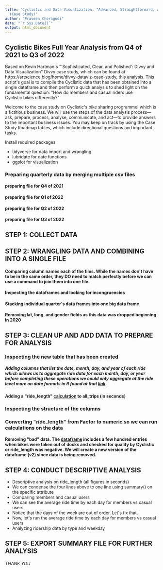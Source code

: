 ```yaml
---
title: 'Cyclistic and Data Visualization: "Advanced, Straightforward, and Peeled"
  (Case Study)'
author: "Praveen Choragudi"
date: "`r Sys.Date()`"
output: html_document
---
```

## Cyclistic Bikes Full Year Analysis from Q4 of 2021 to Q3 of 2022

Based on Kevin Hartman's "'Sophisticated, Clear, and Polished': Divvy and Data Visualization" Divvy case study, which can be found at https://artscience.blog/home/divvy-dataviz-case-study, this analysis. This script's goal is to compile the Cyclistic data that has been obtained into a single dataframe and then perform a quick analysis to shed light on the fundamental question: "How do members and casual riders use Cyclistic bikes differently?"

Welcome to the case study on Cyclistic's bike sharing programme! which is a fictitious business. We will use the steps of the data analysis process—ask, prepare, process, analyse, communicate, and act—to provide answers to the important business issues. You may keep on track by using the Case Study Roadmap tables, which include directional questions and important tasks.

Install required packages
* tidyverse for data import and wrangling
* lubridate for date functions
* ggplot for visualization

### Preparing quarterly data by merging multiple csv files 

#### preparing file for Q4 of 2021

#### preparing file for Q1 of 2022

#### preparing file for Q2 of 2022

#### preparing file for Q3 of 2022

## STEP 1: COLLECT DATA



## STEP 2: WRANGLING DATA AND COMBINING INTO A SINGLE FILE

#### Comparing column names each of the files. While the names don't have to be in the same order, they DO need to match perfectly before we can use a command to join them into one file.

#### Inspecting the dataframes and looking for incongruencies

#### Stacking individual quarter's data frames into one big data frame

#### Removing lat, long, and gender fields as this data was dropped beginning in 2020

## STEP 3: CLEAN UP AND ADD DATA TO PREPARE FOR ANALYSIS

### Inspecting the new table that has been created

##### Adding columns that list the date, month, day, and year of each ride which allows us to aggregate ride data for each month, day, or year before completing these operations we could only aggregate at the ride level more on date formats in R found at that [link](https://www.statmethods.net/input/dates.html).

#### Adding a "ride_length" [calculation](https://stat.ethz.ch/R-manual/R-devel/library/base/html/difftime.html) to all_trips (in seconds) 


### Inspecting the structure of the columns

### Converting "ride_length" from Factor to numeric so we can run calculations on the data


#### Removing "bad" data. The [dataframe](https://www.datasciencemadesimple.com/delete-or-drop-rows-in-r-with-conditions-2/) includes a few hundred entries when bikes were taken out of docks and checked for quality by Cyclistic or ride_length was negative. We will create a new version of the dataframe (v2) since data is being removed.


## STEP 4: CONDUCT DESCRIPTIVE ANALYSIS

* Descriptive analysis on ride_length (all figures in seconds)
* We can condense the four lines above to one line using summary() on the specific attribute
* Comparing members and casual users
* We can see the average ride time by each day for members vs casual users
* Notice that the days of the week are out of order. Let's fix that.
* Now, let's run the average ride time by each day for members vs casual users
* Analyzing ridership data by type and weekday


## STEP 5: EXPORT SUMMARY FILE FOR FURTHER ANALYSIS


###### THANK YOU 

